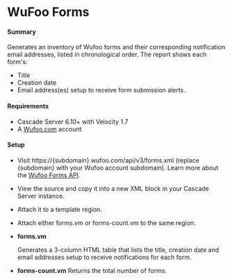 # WuFoo Forms #

#### Summary ####
 Generates an inventory of Wufoo forms and their corresponding notification email addresses, listed in chronological order.
 The report shows each form's:
* Title
* Creation date
* Email address(es) setup to receive form submission alerts.

#### Requirements ####
* Cascade Server 6.10+ with Velocity 1.7
* A [Wufoo.com](http://wufoo.com) account

#### Setup ####
* Visit https://{subdomain}.wufoo.com/api/v3/forms.xml (replace {subdomain} with your Wufoo account subdomain). Learn more about the [Wufoo Forms API](http://help.wufoo.com/articles/en_US/SurveyMonkeyArticleType/The-Forms-API).
* View the source and copy it into a new XML block in your Cascade Server instance.
* Attach it to a template region.
* Attach either forms.vm or forms-count.vm to the same region.

* **forms.vm**
	
	Generates a 3-column HTML table that lists the title, creation date and email addresses setup to receive notifications for each form.

* **forms-count.vm**
	Returns the total number of forms.